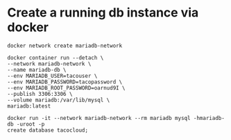 # Create a running db instance via docker

```docker
docker network create mariadb-network
```

```docker
docker container run --detach \
--network mariadb-network \
--name mariadb-db \
--env MARIADB_USER=tacouser \
--env MARIADB_PASSWORD=tacopassword \
--env MARIADB_ROOT_PASSWORD=oarnud9I \
--publish 3306:3306 \
--volume mariadb:/var/lib/mysql \
mariadb:latest
```

```docker
docker run -it --network mariadb-network --rm mariadb mysql -hmariadb-db -uroot -p
create database tacocloud;
```
